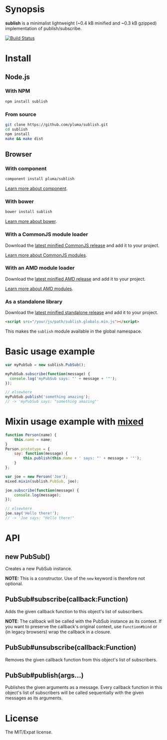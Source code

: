 # Synopsis

**sublish** is a minimalist lightweight (~0.4 kB minified and ~0.3 kB gzipped) implementation of publish/subscribe.

[![Build Status](https://travis-ci.org/pluma/sublish.png?branch=master)](https://travis-ci.org/pluma/sublish)

# Install

## Node.js

### With NPM

```sh
npm install sublish
```

### From source

```sh
git clone https://github.com/pluma/sublish.git
cd sublish
npm install
make && make dist
```

## Browser

### With component

```sh
component install pluma/sublish
```

[Learn more about component](https://github.com/component/component).

### With bower

```sh
bower install sublish
```

[Learn more about bower](https://github.com/twitter/bower).

### With a CommonJS module loader

Download the [latest minified CommonJS release](https://github.com/pluma/sublish/dist/sublish.min.js) and add it to your project.

[Learn more about CommonJS modules](http://wiki.commonjs.org/wiki/Modules/1.1).

### With an AMD module loader

Download the [latest minified AMD release](https://github.com/pluma/sublish/dist/sublish.amd.min.js) and add it to your project.

[Learn more about AMD modules](http://requirejs.org/docs/whyamd.html).

### As a standalone library

Download the [latest minified standalone release](https://github.com/pluma/sublish/dist/sublish.globals.min.js) and add it to your project.

```html
<script src="/your/js/path/sublish.globals.min.js"></script>
```

This makes the `sublish` module available in the global namespace.

# Basic usage example

```javascript
var myPubSub = new sublish.PubSub();

myPubSub.subscribe(function(message) {
  console.log('myPubSub says: "' + message + '"');
});

// elsewhere
myPubSub.publish('something amazing');
// -> 'myPubSub says: "something amazing"'
```

# Mixin usage example with [mixed](https://github.com/pluma/mixed)

```javascript
function Person(name) {
    this.name = name;
}
Person.prototype = {
    say: function(message) {
        this.publish(this.name + ' says: "' + message + '"');
    }
};

var joe = new Person('Joe');
mixed.mixin(sublish.PubSub, joe);

joe.subscribe(function(message) {
    console.log(message);
});

// elsewhere
joe.say('Hello there!');
// -> 'Joe says: "Hello there!"
```

# API

## new PubSub()

Creates a new PubSub instance.

**NOTE:** This is a constructor. Use of the `new` keyword is therefore not optional.

## PubSub#subscribe(callback:Function)

Adds the given callback function to this object's list of subscribers.

**NOTE**: The callback will be called with the PubSub instance as its context. If you want to preserve the callback's original context, use `Function#bind` or (in legacy browsers) wrap the callback in a closure.

## PubSub#unsubscribe(callback:Function)

Removes the given callback function from this object's list of subscribers.

## PubSub#publish(args…)

Publishes the given arguments as a message. Every callback function in this object's list of subscribers will be called sequentially with the given messages as its arguments.

# License

The MIT/Expat license.
